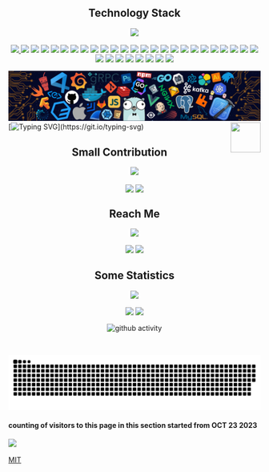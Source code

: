 <!-- Technology Stack 
![](./.src/header4_.png)

<p align="center">
  <img src="https://github-widgetbox.vercel.app/api/profile?username=weiensong&data=followers,repositories,stars,commits&theme=darkmode">
</p>
-->

<!-- Technology Stack -->
<h2 align="center">Technology Stack</h2>
<div align="center">
  <img src="https://media.giphy.com/media/v1.Y2lkPTc5MGI3NjExanptazVmdnJiY3lhYTg1Y3YxdDZvOXV4M3NhOXhtbDVwaDE3cnJ3aiZlcD12MV9pbnRlcm5hbF9naWZfYnlfaWQmY3Q9cw/hiJ9ypGI5tIKdwKoK2/giphy.gif" width="80"></div>


<p align="center"> 
<a href="https://www.python.org/" >
  <source media="(prefers-color-scheme: dark)" srcset="https://img.shields.io/badge/-Python-%230d1117?style=plastic&logo=python"> 
  <source media="(prefers-color-scheme: light)" srcset="https://img.shields.io/badge/Python-rgb(242%2C%20242%2C%20242)?style=plastic&logo=python">
  <img class="dark-mode"src="https://img.shields.io/badge/-Python-%230d1117?style=plastic&logo=python"/>
</a>
<a href="https://www.java.com/"><img src="https://img.shields.io/badge/-Java-%230d1117?style=plastic&logo=openjdk"/></a>
<a href="https://www.open-std.org/jtc1/sc22/wg14/"><img src="https://img.shields.io/badge/-C-%230d1117?style=plastic&logo=c"/></a>
<a href="https://www.scala-lang.org/"><img src="https://img.shields.io/badge/-Scala-%230d1117?style=plastic&logo=scala"/></a>
<a href="https://developer.mozilla.org/en-US/docs/Web/JavaScript"><img src="https://img.shields.io/badge/-JavaScript-%230d1117?style=plastic&logo=javascript"/></a>
<a href="https://www.r-project.org/"><img src="https://img.shields.io/badge/-R-%230d1117?style=plastic&logo=r"/></a>
<a href="https://www.microsoft.com/"><img src="https://img.shields.io/badge/-Windows-%230d1117?style=plastic&logo=windows"/></a>
<a href="https://www.linux.org/"><img src="https://img.shields.io/badge/-Linux-%230d1117?style=plastic&logo=linux"/></a>
<a href="https://www.centos.org/"><img src="https://img.shields.io/badge/-CentOS-%230d1117?style=plastic&logo=centos"/></a>
<a href="https://ubuntu.com/"><img src="https://img.shields.io/badge/-Ubuntu-%230d1117?style=plastic&logo=ubuntu"/></a>
<a href="https://www.redhat.com/"><img src="https://img.shields.io/badge/-RedHat-%230d1117?style=plastic&logo=redhat"/></a>
<a href="https://www.docker.com/"><img src="https://img.shields.io/badge/-Docker-%230d1117?style=plastic&logo=docker"/></a>
<a href="https://hadoop.apache.org/"><img src="https://img.shields.io/badge/-Apache-%230d1117?style=plastic&logo=apache"/></a>
<a href="https://hadoop.apache.org/"><img src="https://img.shields.io/badge/-Hadoop-%230d1117?style=plastic&logo=apachehadoop"/></a>
<a href="https://spark.apache.org/"><img src="https://img.shields.io/badge/-Spark-%230d1117?style=plastic&logo=apachespark"/></a>
<a href="https://hive.apache.org/"><img src="https://img.shields.io/badge/-Hive-%230d1117?style=plastic&logo=apachehive"/></a>
<a href="https://maven.apache.org/"><img src="https://img.shields.io/badge/-Maven-%230d1117?style=plastic&logo=apachemaven"/></a>
<a href="https://www.selenium.dev/"><img src="https://img.shields.io/badge/-Selenium-%230d1117?style=plastic&logo=selenium"/></a>
<a href="https://fastapi.tiangolo.com/"><img src="https://img.shields.io/badge/-FastAPI-%230d1117?style=plastic&logo=fastapi"/></a>
<a href="https://pandas.pydata.org/"><img src="https://img.shields.io/badge/-Pandas-%230d1117?style=plastic&logo=pandas"/></a>
<a href="https://numpy.org/"><img src="https://img.shields.io/badge/-Numpy-%230d1117?style=plastic&logo=numpy"/></a>
<a href="https://www.mysql.com/"><img src="https://img.shields.io/badge/-MySQL-%230d1117?style=plastic&logo=mysql"/></a>
<a href="https://git-scm.com/"><img src="https://img.shields.io/badge/-Git-%230d1117?style=plastic&logo=git"/></a>
<a href="https://jupyter.org/"><img src="https://img.shields.io/badge/-Jupyter-%230d1117?style=plastic&logo=jupyter"/></a>
<a href="https://html.spec.whatwg.org/multipage/"><img src="https://img.shields.io/badge/-Html-%230d1117?style=plastic&logo=html5"/></a>
<a href="https://www.markdownguide.org/"><img src="https://img.shields.io/badge/-Markdown-%230d1117?style=plastic&logo=markdown"/></a>
<a href="https://apps.microsoft.com/store/detail/windows-terminal/9N0DX20HK701"><img src="https://img.shields.io/badge/-Windows Terminal-%230d1117?style=plastic&logo=windowsterminal"/></a>
<a href="https://echarts.apache.org/index.html"><img src="https://img.shields.io/badge/-Echarts-%230d1117?style=plastic&logo=apacheecharts"/></a>
<a href="https://www.vim.org/"><img src="https://img.shields.io/badge/-Vim-%230d1117?style=plastic&logo=vim"/></a>
<a href="https://neovim.io/"><img src="https://img.shields.io/badge/-Neovim-%230d1117?style=plastic&logo=neovim"/></a>
<a href="https://www.lua.org/"><img src="https://img.shields.io/badge/-Lua-%230d1117?style=plastic&logo=lua"/></a>
<a href="https://www.jetbrains.com/pycharm/"><img src="https://img.shields.io/badge/-Pycharm-%230d1117?style=plastic&logo=pycharm"/></a>
<a href="https://www.jetbrains.com/idea/"><img src="https://img.shields.io/badge/-Idea-%230d1117?style=plastic&logo=intellijidea"/></a>
</p>



<!--   my-header-img -->
![](./.src/header_.png)
<a href="https://www.python.org/"><img src="https://techstack-generator.vercel.app/python-icon.svg" align="right" height="60" width="60" ></a>
[![Typing SVG](https://readme-typing-svg.demolab.com?font=Fira+Code&pause=1000&color=27ADF7&center=true&vCenter=true&width=435&lines=Hi+there%2C+I'm+weiensong!;Welcome+to+my+profile!;l+enjoy+new+things!)](https://git.io/typing-svg)



<!-- Small contribution -->
<h2 align="center">Small Contribution</h2>  

<div align="center">
  <img src="https://media.giphy.com/media/8e7IQjEdnkivIk81C2/giphy.gif" width="80"></div>

<p align="center">
  <a href="https://github.com/TheAlgorithms/Python"><img align="center" width="350" src="https://github-readme-stats-sigma-five.vercel.app/api/pin/?username=TheAlgorithms&repo=Python&title_color=a15619&icon_color=84628f&text_color=e6edf3&bg_color=242424&disable_animations=true" /></a>
  <a href="https://github.com/dataease/dataease"><img align="center" width="350" src="https://github-readme-stats-sigma-five.vercel.app/api/pin/?username=dataease&repo=dataease&title_color=a15619&icon_color=84628f&text_color=e6edf3&bg_color=242424&disable_animations=true" /></a>
</p>



<!-- Reach me -->
<h2 align="center">Reach Me</h2>  

<div align="center">
  <img src="https://media.giphy.com/media/mGcNjsfWAjY5AEZNw6/giphy.gif" width="80"></div>

<p align="center">
  <a href="https://github.com/weiensong/weiensong/issues/1"><img src="https://img.shields.io/badge/-GitHub-%230d1117?style=plastic&logo=github"/></a>
  <a href="mailto:touer0018@gmail.com"> <img src="https://img.shields.io/badge/-touer0018@gmail.com-%230d1117?style=plastic&logo=gmail"/></a>
</p>




<!-- Some statistics -->
<h2 align="center">Some Statistics</h2>  
<div align="center">
  <img src="https://media.giphy.com/media/l4FGrHErakgV8GRO0/giphy.gif" width="80"></div>

<p align="center">
  <img height="180" src="https://github-readme-stats-sigma-five.vercel.app/api?username=weiensong&show_icons=true&theme=darcula&include_all_commits=true&disable_animations=true" />
  <img height="180" src="https://github-readme-stats.vercel.app/api/top-langs/?username=weiensong&layout=compact&theme=darcula&langs_count=20&disable_animations=true" />
</p>


<p align="center">
<picture>
  <img alt="github activity" src="https://github-readme-activity-graph.vercel.app/graph?username=weiensong&theme=github&bg_color=242424&include_all_commits=True&disable_animations=true" width="690" height="230"/></picture>
</p>


<p align="center"><img width="690" src="https://github-profile-trophy.vercel.app/?username=weiensong&theme=gruvbox&row=1" alt=""></p>


<p align="center">
<picture>
  <source media="(prefers-color-scheme: dark)" srcset="https://raw.githubusercontent.com/weiensong/weiensong/output/github-contribution-grid-snake-dark.svg">
  <source media="(prefers-color-scheme: light)" srcset="https://raw.githubusercontent.com/weiensong/weiensong/output/github-contribution-grid-snake.svg">
  <img alt="github contribution grid snake animation" src="https://raw.githubusercontent.com/lxfriday/lxfriday/output/github-contribution-grid-snake.svg" width="700">
</picture>
</p>  





#### counting of visitors to this page in this section started from OCT 23 2023 
![](https://count.getloli.com/get/@weiensong?theme=asoul)</br>




[MIT](https://github.com/weiensong/weiensong/blob/main/.universal/LICENSE)


<!--
**weiensong/weiensong** is a ✨ _special_ ✨ repository because its `README.md` (this file) appears on your GitHub profile.

Here are some ideas to get you started:

- 🔭 I’m currently working on ...
- 🌱 I’m currently learning ...
- 👯 I’m looking to collaborate on ...
- 🤔 I’m looking for help with ...
- 💬 Ask me about ...
- 📫 How to reach me: ...
- 😄 Pronouns: ...
- ⚡ Fun fact: ...
-->
